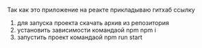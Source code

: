 Так как это приложение на реакте 
прикладываю гитхаб ссылку

1. для запуска проекта скачать архив из репозитория
2. установить зависимости командаой npm npm i
3. запустить проект командаой npm run start